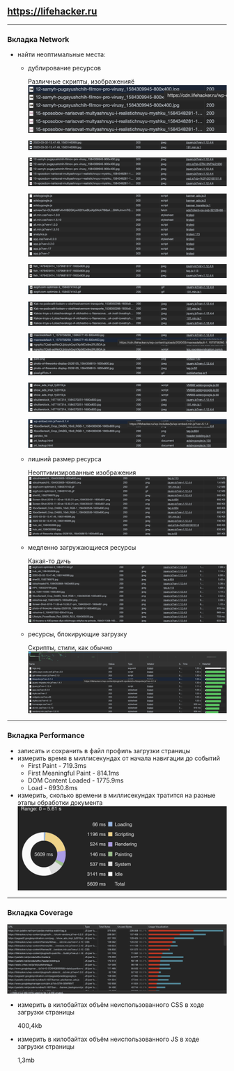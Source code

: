 ## <a href="https://lifehacker.ru" target="_blank">https://lifehacker.ru</a>

___
### Вкладка Network
* найти неоптимальные места:
    * дублирование ресурсов
    
        Различные скрипты, изображенияё
        ![](./screenshots/network/duplication/screenshot_1.png)
        
        ![](./screenshots/network/duplication/screenshot_2.png)
        
        ![](./screenshots/network/duplication/screenshot_3.png)
        
        ![](./screenshots/network/duplication/screenshot_4.png)
        
        ![](./screenshots/network/duplication/screenshot_5.png)
        
        ![](./screenshots/network/duplication/screenshot_6.png)
        
        ![](./screenshots/network/duplication/screenshot_7.png)
        
        ![](./screenshots/network/duplication/screenshot_8.png)
        
        ![](./screenshots/network/duplication/screenshot_9.png)
        
        ![](./screenshots/network/duplication/screenshot_10.png)
        
        ![](./screenshots/network/duplication/screenshot_11.png)
        
    * лишний размер ресурса
    
        Неоптимизированные изображения
        ![](./screenshots/network/size/screenshot_1.png)
    * медленно загружающиеся ресурсы
    
        Какая-то дичь    
        ![](./screenshots/network/time/screenshot_1.png)
    * ресурсы, блокирующие загрузку
    
        Скрипты, стили, как обычно
        ![](./screenshots/network/blocking/screenshot_1.png) 

---
### Вкладка Performance
* записать и сохранить в файл профиль загрузки страницы
* измерить время в миллисекундах от начала навигации до событий 
    * First Paint - 719.3ms
    * First Meaningful Paint - 814.1ms
    * DOM Content Loaded - 1775.9ms
    * Load - 6930.8ms
* измерить, сколько времени в миллисекундах тратится на разные этапы обработки документа 
    ![](./screenshots/performance/screenshot_1.png) 

---
### Вкладка Coverage

![](./screenshots/coverage/screenshot_1.png) 

* измерить в килобайтах объём неиспользованного CSS в ходе загрузки страницы

    400,4kb
* измерить в килобайтах объём неиспользованного JS в ходе загрузки страницы

    1,3mb
    